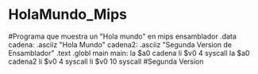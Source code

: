 # HolaMundo_Mips
#Programa que muestra un "Hola mundo" en mips ensamblador
.data
cadena: .asciiz "Hola Mundo"
cadena2: .asciiz "Segunda Version de Ensamblador"
.text
.globl main
main:
la $a0 cadena
li $v0 4
syscall
la $a0 cadena2
li $v0 4
syscall
li $v0 10
syscall
#Segunda Version

